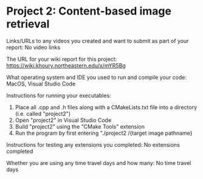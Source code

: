 # Project 2: Content-based image retrieval
Links/URLs to any videos you created and want to submit as part of your report:
No video links

The URL for your wiki report for this project: 
https://wiki.khoury.northeastern.edu/x/mYR5Bg

What operating system and IDE you used to run and compile your code:
MacOS, Visual Studio Code

Instructions for running your executables:
1. Place all .cpp and .h files along with a CMakeLists.txt file into a directory (i.e. called "project2")
2. Open "project2" in Visual Studio Code
3. Build "project2" using the "CMake Tools" extension
4. Run the program by first entering "./project2 /{target image pathname}

Instructions for testing any extensions you completed:
No extensions completed

Whether you are using any time travel days and how many:
No time travel days